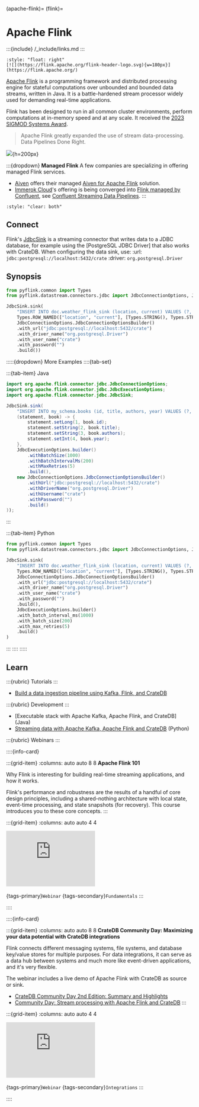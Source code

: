 (apache-flink)=
(flink)=
# Apache Flink

:::{include} /_include/links.md
:::

```{div}
:style: "float: right"
[![](https://flink.apache.org/flink-header-logo.svg){w=180px}](https://flink.apache.org/)
```

[Apache Flink] is a programming framework and distributed processing engine
for stateful computations over unbounded and bounded data streams, written
in Java. It is a battle-hardened stream processor widely used for demanding
real-time applications.

Flink has been designed to run in all common cluster environments, perform
computations at in-memory speed and at any scale. It received the [2023 SIGMOD
Systems Award].

> Apache Flink greatly expanded the use of stream data-processing.
> Data Pipelines Done Right.

![](https://flink.apache.org/img/flink-home-graphic.png){h=200px}

:::{dropdown} **Managed Flink**
A few companies are specializing in offering managed Flink services.

- [Aiven] offers their managed [Aiven for Apache Flink] solution.
- [Immerok Cloud]'s offering is being converged into [Flink managed by Confluent],
  see [Confluent Streaming Data Pipelines].
:::

```{div}
:style: "clear: both"
```


## Connect
Flink's [JdbcSink] is a streaming connector that writes data to a JDBC database,
for example using the [PostgreSQL JDBC Driver] that also works with CrateDB.
When configuring the data sink, use:
:url:
  `jdbc:postgresql://localhost:5432/crate`
:driver:
  `org.postgresql.Driver`


## Synopsis
```python
from pyflink.common import Types
from pyflink.datastream.connectors.jdbc import JdbcConnectionOptions, JdbcExecutionOptions, JdbcSink

JdbcSink.sink(
    "INSERT INTO doc.weather_flink_sink (location, current) VALUES (?, ?)",
    Types.ROW_NAMED(["location", "current"], [Types.STRING(), Types.STRING()]),
    JdbcConnectionOptions.JdbcConnectionOptionsBuilder()
    .with_url("jdbc:postgresql://localhost:5432/crate")
    .with_driver_name("org.postgresql.Driver")
    .with_user_name("crate")
    .with_password("")
    .build())
```
:::::{dropdown} More Examples
::::{tab-set}

:::{tab-item} Java

```java
import org.apache.flink.connector.jdbc.JdbcConnectionOptions;
import org.apache.flink.connector.jdbc.JdbcExecutionOptions;
import org.apache.flink.connector.jdbc.JdbcSink;

JdbcSink.sink(
    "INSERT INTO my_schema.books (id, title, authors, year) VALUES (?, ?, ?, ?)",
    (statement, book) -> {
        statement.setLong(1, book.id);
        statement.setString(2, book.title);
        statement.setString(3, book.authors);
        statement.setInt(4, book.year);
    },
    JdbcExecutionOptions.builder()
        .withBatchSize(1000)
        .withBatchIntervalMs(200)
        .withMaxRetries(5)
        .build(),
    new JdbcConnectionOptions.JdbcConnectionOptionsBuilder()
        .withUrl("jdbc:postgresql://localhost:5432/crate")
        .withDriverName("org.postgresql.Driver")
        .withUsername("crate")
        .withPassword("")
        .build()
));
```
:::

:::{tab-item} Python
```python
from pyflink.common import Types
from pyflink.datastream.connectors.jdbc import JdbcConnectionOptions, JdbcExecutionOptions, JdbcSink

JdbcSink.sink(
    "INSERT INTO doc.weather_flink_sink (location, current) VALUES (?, ?)",
    Types.ROW_NAMED(["location", "current"], [Types.STRING(), Types.STRING()]),
    JdbcConnectionOptions.JdbcConnectionOptionsBuilder()
    .with_url("jdbc:postgresql://localhost:5432/crate")
    .with_driver_name("org.postgresql.Driver")
    .with_user_name("crate")
    .with_password("")
    .build(),
    JdbcExecutionOptions.builder()
    .with_batch_interval_ms(1000)
    .with_batch_size(200)
    .with_max_retries(5)
    .build()
)
```
:::
::::
:::::


## Learn

:::{rubric} Tutorials
:::
- [Build a data ingestion pipeline using Kafka, Flink, and CrateDB]

:::{rubric} Development
:::
- [Executable stack with Apache Kafka, Apache Flink, and CrateDB] (Java)
- [Streaming data with Apache Kafka, Apache Flink and CrateDB] (Python)


:::{rubric} Webinars
:::

::::{info-card}

:::{grid-item}
:columns: auto auto 8 8
**Apache Flink 101**

Why Flink is interesting for building real-time streaming applications,
and how it works.

Flink's performance and robustness are the results of a handful of core design
principles, including a shared-nothing architecture with local state, event-time
processing, and state snapshots (for recovery). This course introduces you to
these core concepts.
:::

:::{grid-item}
:columns: auto auto 4 4

<iframe width="240" src="https://www.youtube-nocookie.com/embed/3cg5dABA6mo?list=PLa7VYi0yPIH1UdmQcnUr8lvjbUV8JriK0" title="YouTube video player" frameborder="0" allow="accelerometer; autoplay; clipboard-write; encrypted-media; gyroscope; picture-in-picture; web-share" allowfullscreen></iframe>
&nbsp;

{tags-primary}`Webinar`
{tags-secondary}`Fundamentals`
:::

::::


::::{info-card}

:::{grid-item}
:columns: auto auto 8 8
**CrateDB Community Day: Maximizing your data potential with CrateDB integrations**

Flink connects different messaging systems, file systems, and database key/value
stores for multiple purposes. For data integrations, it can serve as a data hub
between systems and much more like event-driven applications, and it's very flexible. 

The webinar includes a live demo of Apache Flink with CrateDB as source or sink.

- [CrateDB Community Day 2nd Edition: Summary and Highlights]
- [Community Day: Stream processing with Apache Flink and CrateDB]
:::

:::{grid-item}
:columns: auto auto 4 4

<iframe width="240" src="https://www.youtube-nocookie.com/embed/R4UxMdrR5os?t=2207" title="YouTube video player" frameborder="0" allow="accelerometer; autoplay; clipboard-write; encrypted-media; gyroscope; picture-in-picture; web-share" allowfullscreen></iframe>
&nbsp;

{tags-primary}`Webinar`
{tags-secondary}`Integrations`
:::

::::



[2023 SIGMOD Systems Award]: https://sigmod.org/2023-sigmod-systems-award/
[Aiven]: https://aiven.io/
[Aiven for Apache Flink]: https://aiven.io/flink
[Apache Flink]: https://flink.apache.org/
[Build a data ingestion pipeline using Kafka, Flink, and CrateDB]: https://dev.to/crate/build-a-data-ingestion-pipeline-using-kafka-flink-and-cratedb-1h5o
[Community Day: Stream processing with Apache Flink and CrateDB]: https://cratedb.com/event/cratedb-community-day-2023
[Confluent Streaming Data Pipelines]: https://www.confluent.io/streaming-data-pipelines/
[CrateDB Community Day 2nd Edition: Summary and Highlights]: https://cratedb.com/blog/cratedb-community-day-2nd-edition-summary-and-highlights
[Flink managed by Confluent]: https://www.datanami.com/2023/05/17/confluents-new-cloud-capabilities-address-data-streaming-hurdles/
[Immerok Cloud]: https://web.archive.org/web/20230602085618/https://www.immerok.io/product
[JdbcSink]: https://nightlies.apache.org/flink/flink-docs-release-1.20/docs/connectors/datastream/jdbc/
[Streaming data with Apache Kafka, Apache Flink and CrateDB]: https://github.com/crate/cratedb-examples/tree/main/framework/flink/kafka-jdbcsink-python
